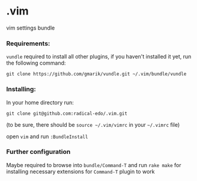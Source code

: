.vim
====

vim settings bundle

### Requirements:

`vundle` required to install all other plugins, if you haven't installed it yet, run the following command:

`git clone https://github.com/gmarik/vundle.git ~/.vim/bundle/vundle`


### Installing:
In your home directory run:

`git clone git@github.com:radical-edo/.vim.git`

(to be sure, there should be `source ~/.vim/vimrc` in your `~/.vimrc` file)

open `vim` and run `:BundleInstall`

### Further configuration
Maybe required to browse into `bundle/Command-T` and run `rake make` for installing necessary extensions for `Command-T` plugin to work
